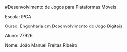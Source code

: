 #Desenvolvimento de Jogos para Plataformas Móveis

Escola: IPCA 

Curso: Engenharia em Desenvolvimento de Jogo Digitais

Aluno: 27926

Nome: João Manuel Freitas Ribeiro
